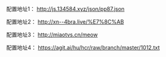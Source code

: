 配置地址1：
http://js.134584.xyz/json/pp87.json

配置地址2：
http://xn--4bra.live/%E7%8C%AB

配置地址3：
http://miaotvs.cn/meow

配置地址4：
https://agit.ai/hu/hcr/raw/branch/master/1012.txt
